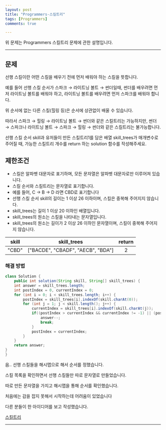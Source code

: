 ```yaml
---
layout: post
title: "Programmers-스킬트리"
tags: [Programmers]
comments: true

---
```


위 문제는 Programmers 스킬트리 문제에 관한 설명입니다.<br>

---

## 문제

선행 스킬이란 어떤 스킬을 배우기 전에 먼저 배워야 하는 스킬을 뜻합니다.

예를 들어 선행 스킬 순서가 스파크 → 라이트닝 볼트 → 썬더일때, 썬더를 배우려면 먼저 라이트닝 볼트를 배워야 하고, 라이트닝 볼트를 배우려면 먼저 스파크를 배워야 합니다.

위 순서에 없는 다른 스킬(힐링 등)은 순서에 상관없이 배울 수 있습니다. 

따라서 스파크 → 힐링 → 라이트닝 볼트 → 썬더와 같은 스킬트리는 가능하지만, 썬더 → 스파크나 라이트닝 볼트 → 스파크 → 힐링 → 썬더와 같은 스킬트리는 불가능합니다.

선행 스킬 순서 skill과 유저들이 만든 스킬트리1를 담은 배열 skill_trees가 매개변수로 주어질 때, 가능한 스킬트리 개수를 return 하는 solution 함수를 작성해주세요.

## 제한조건

* 스킬은 알파벳 대문자로 표기하며, 모든 문자열은 알파벳 대문자로만 이루어져 있습니다.
* 스킬 순서와 스킬트리는 문자열로 표기합니다.
* 예를 들어, C → B → D 라면 CBD로 표기합니다
* 선행 스킬 순서 skill의 길이는 1 이상 26 이하이며, 스킬은 중복해 주어지지 않습니다.
* skill_trees는 길이 1 이상 20 이하인 배열입니다.
* skill_trees의 원소는 스킬을 나타내는 문자열입니다.
* skill_trees의 원소는 길이가 2 이상 26 이하인 문자열이며, 스킬이 중복해 주어지지 않습니다.

|skill|skill_trees|return|
|:---:|:---------:|:----:|
|"CBD"|["BACDE", "CBADF", "AECB", "BDA"]|2|


### 해결 방법

```java
class Solution {
    public int solution(String skill, String[] skill_trees) {
	int answer = skill_trees.length;
	int postIndex = 0, currentIndex = 0;
	for (int i = 0; i < skill_trees.length; i++) {
		postIndex = skill_trees[i].indexOf(skill.charAt(0));
		for (int j = 1; j < skill.length(); j++) {
			currentIndex = skill_trees[i].indexOf(skill.charAt(j));
			if((postIndex > currentIndex && currentIndex != -1) || (postIndex == -1 && currentIndex != -1)) {
				answer--;
				break;
			} 
			postIndex = currentIndex;
		}
	}
	return answer;
}
}
```

음.. 선행 스킬들을 해시맵으로 해서 순서를 정했습니다.

스킬 목록을 확인하면서 선행 스킬들만 따로 문자열로 만들었습니다.

따로 만든 문자열을 가지고 해시맵을 통해 순서를 확인했습니다.

처음에는 감을 잡지 못해서 시작하는데 어려움이 있었습니다

다른 분들이 한 아이디어를 보고 작성했습니다.

<a href= "https://school.programmers.co.kr/courses/10313/lessons/63163">스킬트리</a>

---

